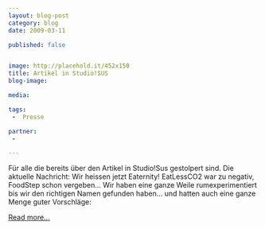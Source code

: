 ```yaml
---
layout: blog-post
category: blog
date: 2009-03-11

published: false


image: http://placehold.it/452x150
title: Artikel in Studio!SUS  
blog-image:  

media: 

tags:
 -  Presse

partner:
 -  

---
```


 Für alle die bereits über den Artikel in Studio!Sus gestolpert sind. Die aktuelle Nachricht: Wir heissen jetzt Eaternity! EatLessCO2 war zu negativ, FoodStep schon vergeben... Wir haben eine ganze Weile rumexperimentiert bis wir den richtigen Namen gefunden haben... und hatten auch eine ganze Menge guter Vorschläge:
 
[Read more...][1]

[1]:  2009-03-11-Artikel_in_Studio_SUS_II.md
